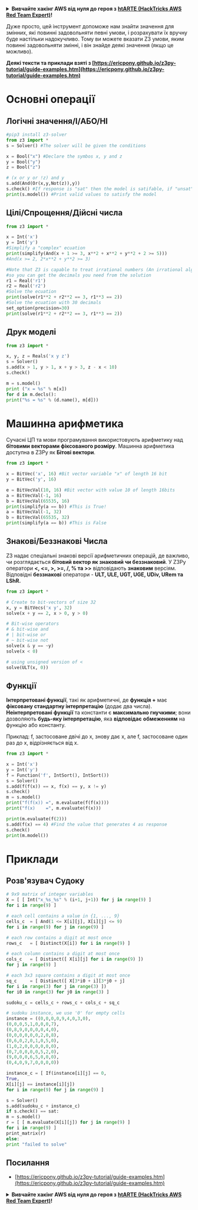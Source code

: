 <details>

<summary><strong>Вивчайте хакінг AWS від нуля до героя з</strong> <a href="https://training.hacktricks.xyz/courses/arte"><strong>htARTE (HackTricks AWS Red Team Expert)</strong></a><strong>!</strong></summary>

Інші способи підтримки HackTricks:

* Якщо ви хочете побачити вашу **компанію рекламовану на HackTricks** або **завантажити HackTricks у форматі PDF**, перевірте [**ПЛАНИ ПІДПИСКИ**](https://github.com/sponsors/carlospolop)!
* Отримайте [**офіційний PEASS & HackTricks мерч**](https://peass.creator-spring.com)
* Відкрийте для себе [**Сім'ю PEASS**](https://opensea.io/collection/the-peass-family), нашу колекцію ексклюзивних [**NFT**](https://opensea.io/collection/the-peass-family)
* **Приєднуйтесь до** 💬 [**групи Discord**](https://discord.gg/hRep4RUj7f) або [**групи Telegram**](https://t.me/peass) або **слідкуйте** за нами на **Twitter** 🐦 [**@carlospolopm**](https://twitter.com/hacktricks_live)**.**
* **Поділіться своїми хакерськими трюками, надсилайте PR до** [**HackTricks**](https://github.com/carlospolop/hacktricks) **і** [**HackTricks Cloud**](https://github.com/carlospolop/hacktricks-cloud) **репозиторіїв на GitHub**.

</details>


Дуже просто, цей інструмент допоможе нам знайти значення для змінних, які повинні задовольняти певні умови, і розрахувати їх вручну буде настільки надокучливо. Тому ви можете вказати Z3 умови, яким повинні задовольняти змінні, і він знайде деякі значення (якщо це можливо).

**Деякі тексти та приклади взяті з [https://ericpony.github.io/z3py-tutorial/guide-examples.htm](https://ericpony.github.io/z3py-tutorial/guide-examples.htm)**

# Основні операції

## Логічні значення/І/АБО/НІ
```python
#pip3 install z3-solver
from z3 import *
s = Solver() #The solver will be given the conditions

x = Bool("x") #Declare the symbos x, y and z
y = Bool("y")
z = Bool("z")

# (x or y or !z) and y
s.add(And(Or(x,y,Not(z)),y))
s.check() #If response is "sat" then the model is satifable, if "unsat" something is wrong
print(s.model()) #Print valid values to satisfy the model
```
## Цілі/Спрощення/Дійсні числа
```python
from z3 import *

x = Int('x')
y = Int('y')
#Simplify a "complex" ecuation
print(simplify(And(x + 1 >= 3, x**2 + x**2 + y**2 + 2 >= 5)))
#And(x >= 2, 2*x**2 + y**2 >= 3)

#Note that Z3 is capable to treat irrational numbers (An irrational algebraic number is a root of a polynomial with integer coefficients. Internally, Z3 represents all these numbers precisely.)
#so you can get the decimals you need from the solution
r1 = Real('r1')
r2 = Real('r2')
#Solve the ecuation
print(solve(r1**2 + r2**2 == 3, r1**3 == 2))
#Solve the ecuation with 30 decimals
set_option(precision=30)
print(solve(r1**2 + r2**2 == 3, r1**3 == 2))
```
## Друк моделі
```python
from z3 import *

x, y, z = Reals('x y z')
s = Solver()
s.add(x > 1, y > 1, x + y > 3, z - x < 10)
s.check()

m = s.model()
print ("x = %s" % m[x])
for d in m.decls():
print("%s = %s" % (d.name(), m[d]))
```
# Машинна арифметика

Сучасні ЦП та мови програмування використовують арифметику над **бітовими векторами фіксованого розміру**. Машинна арифметика доступна в Z3Py як **Бітові вектори**.
```python
from z3 import *

x = BitVec('x', 16) #Bit vector variable "x" of length 16 bit
y = BitVec('y', 16)

e = BitVecVal(10, 16) #Bit vector with value 10 of length 16bits
a = BitVecVal(-1, 16)
b = BitVecVal(65535, 16)
print(simplify(a == b)) #This is True!
a = BitVecVal(-1, 32)
b = BitVecVal(65535, 32)
print(simplify(a == b)) #This is False
```
## Знакові/Беззнакові Числа

Z3 надає спеціальні знакові версії арифметичних операцій, де важливо, чи розглядається **бітовий вектор як знаковий чи беззнаковий**. У Z3Py оператори **<, <=, >, >=, /, % та >>** відповідають **знаковим** версіям. Відповідні **беззнакові** оператори - **ULT, ULE, UGT, UGE, UDiv, URem та LShR.**
```python
from z3 import *

# Create to bit-vectors of size 32
x, y = BitVecs('x y', 32)
solve(x + y == 2, x > 0, y > 0)

# Bit-wise operators
# & bit-wise and
# | bit-wise or
# ~ bit-wise not
solve(x & y == ~y)
solve(x < 0)

# using unsigned version of <
solve(ULT(x, 0))
```
## Функції

**Інтерпретовані функції**, такі як арифметичні, де **функція +** має **фіксовану стандартну інтерпретацію** (додає два числа). **Неінтерпретовані функції** та константи є **максимально гнучкими**; вони дозволяють **будь-яку інтерпретацію**, яка **відповідає** **обмеженням** на функцію або константу.

Приклад: f, застосоване двічі до x, знову дає x, але f, застосоване один раз до x, відрізняється від x.
```python
from z3 import *

x = Int('x')
y = Int('y')
f = Function('f', IntSort(), IntSort())
s = Solver()
s.add(f(f(x)) == x, f(x) == y, x != y)
s.check()
m = s.model()
print("f(f(x)) =", m.evaluate(f(f(x))))
print("f(x)    =", m.evaluate(f(x)))

print(m.evaluate(f(2)))
s.add(f(x) == 4) #Find the value that generates 4 as response
s.check()
print(m.model())
```
# Приклади

## Розв'язувач Судоку
```python
# 9x9 matrix of integer variables
X = [ [ Int("x_%s_%s" % (i+1, j+1)) for j in range(9) ]
for i in range(9) ]

# each cell contains a value in {1, ..., 9}
cells_c  = [ And(1 <= X[i][j], X[i][j] <= 9)
for i in range(9) for j in range(9) ]

# each row contains a digit at most once
rows_c   = [ Distinct(X[i]) for i in range(9) ]

# each column contains a digit at most once
cols_c   = [ Distinct([ X[i][j] for i in range(9) ])
for j in range(9) ]

# each 3x3 square contains a digit at most once
sq_c     = [ Distinct([ X[3*i0 + i][3*j0 + j]
for i in range(3) for j in range(3) ])
for i0 in range(3) for j0 in range(3) ]

sudoku_c = cells_c + rows_c + cols_c + sq_c

# sudoku instance, we use '0' for empty cells
instance = ((0,0,0,0,9,4,0,3,0),
(0,0,0,5,1,0,0,0,7),
(0,8,9,0,0,0,0,4,0),
(0,0,0,0,0,0,2,0,8),
(0,6,0,2,0,1,0,5,0),
(1,0,2,0,0,0,0,0,0),
(0,7,0,0,0,0,5,2,0),
(9,0,0,0,6,5,0,0,0),
(0,4,0,9,7,0,0,0,0))

instance_c = [ If(instance[i][j] == 0,
True,
X[i][j] == instance[i][j])
for i in range(9) for j in range(9) ]

s = Solver()
s.add(sudoku_c + instance_c)
if s.check() == sat:
m = s.model()
r = [ [ m.evaluate(X[i][j]) for j in range(9) ]
for i in range(9) ]
print_matrix(r)
else:
print "failed to solve"
```
## Посилання

* [https://ericpony.github.io/z3py-tutorial/guide-examples.htm](https://ericpony.github.io/z3py-tutorial/guide-examples.htm)


<details>

<summary><strong>Вивчайте хакінг AWS від нуля до героя з</strong> <a href="https://training.hacktricks.xyz/courses/arte"><strong>htARTE (HackTricks AWS Red Team Expert)</strong></a><strong>!</strong></summary>

Інші способи підтримки HackTricks:

* Якщо ви хочете побачити вашу **компанію рекламовану на HackTricks** або **завантажити HackTricks у форматі PDF**, перевірте [**ПЛАНИ ПІДПИСКИ**](https://github.com/sponsors/carlospolop)!
* Отримайте [**офіційний PEASS & HackTricks мерч**](https://peass.creator-spring.com)
* Відкрийте для себе [**Сім'ю PEASS**](https://opensea.io/collection/the-peass-family), нашу колекцію ексклюзивних [**NFT**](https://opensea.io/collection/the-peass-family)
* **Приєднуйтесь до** 💬 [**групи Discord**](https://discord.gg/hRep4RUj7f) або [**групи Telegram**](https://t.me/peass) або **слідкуйте** за нами на **Twitter** 🐦 [**@carlospolopm**](https://twitter.com/hacktricks_live)**.**
* **Поділіться своїми хакерськими трюками, надсилайте PR до** [**HackTricks**](https://github.com/carlospolop/hacktricks) та [**HackTricks Cloud**](https://github.com/carlospolop/hacktricks-cloud) репозиторіїв GitHub.

</details>

